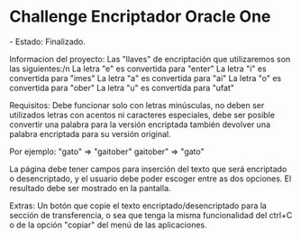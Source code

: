 <h1>Challenge Encriptador Oracle One</h1>
- Estado: Finalizado.

<p>
  Informacion del proyecto:
  Las "llaves" de encriptación que utilizaremos son las siguientes:/n
  La letra "e" es convertida para "enter"
  La letra "i" es convertida para "imes"
  La letra "a" es convertida para "ai"
  La letra "o" es convertida para "ober"
  La letra "u" es convertida para "ufat"
</p>

<p>
  Requisitos:
  Debe funcionar solo con letras minúsculas,
  no deben ser utilizados letras con acentos ni caracteres especiales,
  debe ser posible convertir una palabra para la versión encriptada también devolver una palabra encriptada para su versión original.

  
  Por ejemplo:
  "gato" => "gaitober"
  gaitober" => "gato"

  
  La página debe tener campos para inserción del texto que será encriptado o desencriptado, y el usuario debe poder escoger entre as dos opciones.
  El resultado debe ser mostrado en la pantalla.
</p>

<p>
  Extras:
  Un botón que copie el texto encriptado/desencriptado para la sección de transferencia, o sea que tenga la misma funcionalidad del ctrl+C o de la opción "copiar" del menú de las aplicaciones.
</p>

